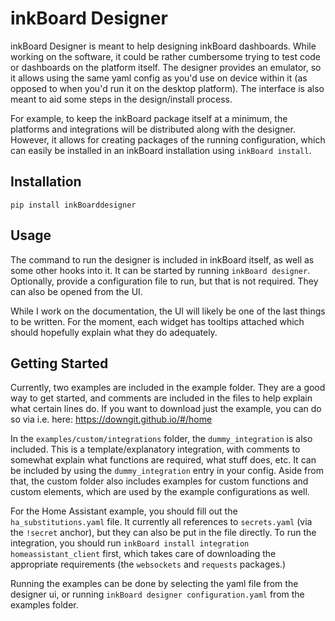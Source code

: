 # inkBoard Designer

inkBoard Designer is meant to help designing inkBoard dashboards. While working on the software, it could be rather cumbersome trying to test code or dashboards on the platform itself. The designer provides an emulator, so it allows using the same yaml config as you'd use on device within it (as opposed to when you'd run it on the desktop platform). The interface is also meant to aid some steps in the design/install process.

For example, to keep the inkBoard package itself at a minimum, the platforms and integrations will be distributed along with the designer. However, it allows for creating packages of the running configuration, which can easily be installed in an inkBoard installation using `inkBoard install`.

## Installation

`pip install inkBoarddesigner`

## Usage

The command to run the designer is included in inkBoard itself, as well as some other hooks into it. It can be started by running `inkBoard designer`. Optionally, provide a configuration file to run, but that is not required. They can also be opened from the UI.

While I work on the documentation, the UI will likely be one of the last things to be written. For the moment, each widget has tooltips attached which should hopefully explain what they do adequately.

## Getting Started
Currently, two examples are included in the example folder. They are a good way to get started, and comments are included in the files to help explain what certain lines do. If you want to download just the example, you can do so via i.e. here: https://downgit.github.io/#/home

In the `examples/custom/integrations` folder, the `dummy_integration` is also included. This is a template/explanatory integration, with comments to somewhat explain what functions are required, what stuff does, etc. It can be included by using the `dummy_integration` entry in your config. Aside from that, the custom folder also includes examples for custom functions and custom elements, which are used by the example configurations as well.

For the Home Assistant example, you should fill out the `ha_substitutions.yaml` file. It currently all references to `secrets.yaml` (via the `!secret` anchor), but they can also be put in the file directly. To run the integration, you should run `inkBoard install integration homeassistant_client` first, which takes care of downloading the appropriate requirements (the `websockets` and `requests` packages.)

Running the examples can be done by selecting the yaml file from the designer ui, or running `inkBoard designer configuration.yaml` from the examples folder.

